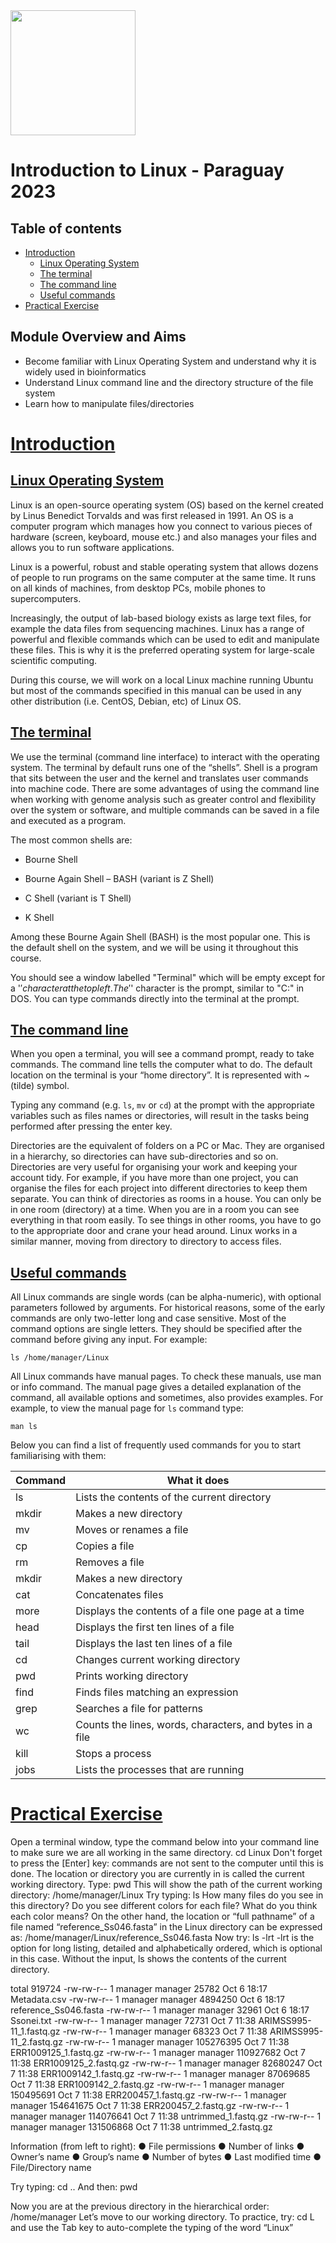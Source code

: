 <img src="https://coursesandconferences.wellcomeconnectingscience.org/wp-content/themes/wcc_courses_and_conferences/dist/assets/svg/logo.svg" width="200" height="200">

# Introduction to Linux - Paraguay 2023 <!-- omit in toc -->

## Table of contents <!-- omit in toc -->
- [Introduction](#introduction)
  - [Linux Operating System](#linux-operating-system)
  - [The terminal](#the-terminal)
  - [The command line](#the-command-line)
  - [Useful commands](#useful-commands)
- [Practical Exercise](#practical-exercise)

## Module Overview and Aims
- Become familiar with Linux Operating System and understand why it is widely used in bioinformatics
- Understand Linux command line and the directory structure of the file system
- Learn how to manipulate files/directories

# [Introduction](#introduction)

## [Linux Operating System](#linux-operating-system)
Linux is an open-source operating system (OS) based on the kernel created by Linus Benedict Torvalds and was first released in 1991. An OS is a computer program which manages how you connect to various pieces of hardware (screen, keyboard, mouse etc.) and also manages your files and allows you to run software applications.

Linux is a powerful, robust and stable operating system that allows dozens of people to run programs on the same computer at the same time. It runs on all kinds of machines, from desktop PCs, mobile phones to supercomputers.

Increasingly, the output of lab-based biology exists as large text files, for example the data files from sequencing machines. Linux has a range of powerful and flexible commands which can be used to edit and manipulate these files. This is why it is the preferred operating system for large-scale scientific computing.

During this course, we will work on a local Linux machine running Ubuntu but most of the commands specified in this manual can be used in any other distribution (i.e. CentOS, Debian, etc) of Linux OS. 

## [The terminal](#the-terminal)
We use the terminal (command line interface) to interact with the operating system. The terminal by default runs one of the “shells”. Shell is a program that sits between the user and the kernel and translates user commands into machine code. There are some advantages of using the command line when working with genome analysis such as greater control and flexibility over the system or software, and multiple commands can be saved in a file and executed as a program. 

The most common shells are:

- Bourne Shell

- Bourne Again Shell – BASH (variant is Z Shell)

- C Shell (variant is T Shell)

- K Shell

Among these Bourne Again Shell (BASH) is the most popular one. This is the default shell on the
system, and we will be using it throughout this course. 

You should see a window labelled "Terminal" which will be empty except for a '$' character at the top left. The '$' character is the prompt, similar to "C:\" in DOS. 
You can type commands directly into the terminal at the prompt. 

## [The command line](#the-command-line)

When you open a terminal, you will see a command prompt, ready to take commands. The command line tells the computer what to do. The default location on the terminal is your “home directory”. It is represented with ~ (tilde) symbol. 

Typing any command (e.g. `ls`, `mv` or `cd`) at the prompt with the appropriate variables such as files names or directories, will result in the tasks being performed after pressing the enter key.

Directories are the equivalent of folders on a PC or Mac. They are organised in a hierarchy, so directories can have sub-directories and so on. Directories are very useful for organising your work and keeping your account tidy. For example, if you have more than one project, you can organise the files for each project into different directories to keep them separate. You can think of directories as rooms in a house. You can only be in one room (directory) at a time. When you are in a room you can see everything in that room easily. To see things in other rooms, you have to go to the appropriate door and crane your head around. Linux works in a similar manner, moving from directory to directory to access files. 

## [Useful commands](#useful-commands)
All Linux commands are single words (can be alpha-numeric), with optional parameters followed by arguments. For historical reasons, some of the early commands are only two-letter long and case sensitive. Most of the command options are single letters. They should be specified after the command before giving any input. For example:
```
ls /home/manager/Linux
```

All Linux commands have manual pages. To check these manuals, use man or info command. The manual page gives a detailed explanation of the command, all available options and sometimes, also provides examples. For example, to view the manual page for `ls` command type: 
```
man ls 
```

Below you can find a list of frequently used commands for you to start familiarising with them: 

| Command | What it does |
| ------ | ------------ |
| ls | Lists the contents of the current directory  |
| mkdir  | Makes a new directory  |
| mv | Moves or renames a file  |
| cp  | Copies a file  |
| rm | Removes a file  |
| mkdir  | Makes a new directory  |
| cat | Concatenates files  |
| more  | Displays the contents of a file one page at a time  |
| head | Displays the first ten lines of a file  |
| tail  | Displays the last ten lines of a file  |
| cd | Changes current working directory  |
| pwd	 | Prints working directory  |
| find  | Finds files matching an expression  |
| grep | Searches a file for patterns  |
| wc  | Counts the lines, words, characters, and bytes in a file  |
| kill | Stops a process  |
| jobs | Lists the processes that are running  |

# [Practical Exercise](#practical-exercise)

Open a terminal window, type the command below into your command line to make sure we are all working in the same directory. 
cd Linux
Don't forget to press the [Enter] key: commands are not sent to the computer until this is done.
The location or directory you are currently in is called the current working directory.
Type: pwd
This will show the path of the current working directory:
/home/manager/Linux
Try typing: ls
How many files do you see in this directory?
Do you see different colors for each file? What do you think each color means?
On the other hand, the location or “full pathname” of a file  named “reference_Ss046.fasta” in the Linux directory can be expressed as: 
/home/manager/Linux/reference_Ss046.fasta
Now try:
ls -lrt
-lrt is the option for long listing, detailed and alphabetically ordered, which is optional in this case. Without the input, ls shows the contents of the current directory.

total 919724
-rw-rw-r-- 1 manager manager 25782 Oct 6 18:17 Metadata.csv
-rw-rw-r-- 1 manager manager 4894250 Oct 6 18:17 reference_Ss046.fasta
-rw-rw-r-- 1 manager manager 32961 Oct 6 18:17 Ssonei.txt
-rw-rw-r-- 1 manager manager 72731 Oct 7 11:38 ARIMSS995-11_1.fastq.gz
-rw-rw-r-- 1 manager manager 68323 Oct 7 11:38 ARIMSS995-11_2.fastq.gz
-rw-rw-r-- 1 manager manager 105276395 Oct 7 11:38 ERR1009125_1.fastq.gz
-rw-rw-r-- 1 manager manager 110927682 Oct 7 11:38 ERR1009125_2.fastq.gz
-rw-rw-r-- 1 manager manager 82680247 Oct 7 11:38 ERR1009142_1.fastq.gz
-rw-rw-r-- 1 manager manager 87069685 Oct 7 11:38 ERR1009142_2.fastq.gz
-rw-rw-r-- 1 manager manager 150495691 Oct 7 11:38 ERR200457_1.fastq.gz
-rw-rw-r-- 1 manager manager 154641675 Oct 7 11:38 ERR200457_2.fastq.gz
-rw-rw-r-- 1 manager manager 114076641 Oct 7 11:38 untrimmed_1.fastq.gz
-rw-rw-r-- 1 manager manager 131506868 Oct 7 11:38 untrimmed_2.fastq.gz

 Information (from left to right): 
●	File permissions 
●	Number of links 
●	Owner’s name 
●	Group’s name 
●	Number of bytes 
●	Last modified time 
●	File/Directory name 

Try typing:
cd ..
And then:
pwd

Now you are at the previous directory in the hierarchical order: /home/manager
Let’s move to our working directory. To practice, try: cd L and use the Tab key to auto-complete the typing of the word “Linux”

	
	
	
	
	
	
	

	
	
	
	
	




